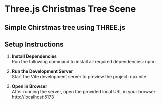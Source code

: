 # Three.js Christmas Tree Scene

Simple Chirstmas tree using **THREE.js**
---

## Setup Instructions

1. **Install Dependencies**  
   Run the following command to install all required dependencies:
   npm i
   
2. **Run the Development Server**  
   Start the Vite development server to preview the project:
   npx vite

3. **Open in Browser**  
   After running the server, open the provided local URL in your browser:
   http://localhost:5173
